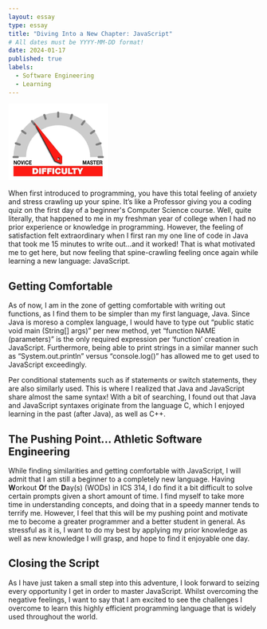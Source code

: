 ```yaml
---
layout: essay
type: essay
title: "Diving Into a New Chapter: JavaScript"
# All dates must be YYYY-MM-DD format!
date: 2024-01-17
published: true
labels:
  - Software Engineering
  - Learning
---
```


<img width="200px" class="rounded float-start pe-4" src="../img/difficulty/degree_difficulty.jpg">

When first introduced to programming, you have this total feeling of anxiety and stress crawling up your spine. It’s like a Professor giving you a coding quiz on the first day of a beginner's Computer Science course. Well, quite literally, that happened to me in my freshman year of college when I had no prior experience or knowledge in programming. However, the feeling of satisfaction felt extraordinary when I first ran my one line of code in Java that took me 15 minutes to write out…and it worked! That is what motivated me to get here, but now feeling that spine-crawling feeling once again while learning a new language: JavaScript.

## Getting Comfortable

As of now, I am in the zone of getting comfortable with writing out functions, as I find them to be simpler than my first language, Java. Since Java is moreso a complex language, I would have to type out “public static void main (String[] args)” per new method, yet “function NAME (parameters)” is the only required expression per ‘function’ creation in JavaScript. Furthermore, being able to print strings in a similar manner such as “System.out.println” versus “console.log()” has allowed me to get used to JavaScript exceedingly.

Per conditional statements such as if statements or switch statements, they are also similarly used. This is where I realized that Java and JavaScript share almost the same syntax! With a bit of searching, I found out that Java and JavaScript syntaxes originate from the language C, which I enjoyed learning in the past (after Java), as well as C++.

## The Pushing Point... Athletic Software Engineering

While finding similarities and getting comfortable with JavaScript, I will admit that I am still a beginner to a completely new language. Having **W**orkout **O**f the **D**ay(s) (WODs) in ICS 314, I do find it a bit difficult to solve certain prompts given a short amount of time. I find myself to take more time in understanding concepts, and doing that in a speedy manner tends to terrify me. However, I feel that this will be my pushing point and motivate me to become a greater programmer and a better student in general. As stressful as it is, I want to do my best by applying my prior knowledge as well as new knowledge I will grasp, and hope to find it enjoyable one day.

## Closing the Script

As I have just taken a small step into this adventure, I look forward to seizing every opportunity I get in order to master JavaScript. Whilst overcoming the negative feelings, I want to say that I am excited to see the challenges I overcome to learn this highly efficient programming language that is widely used throughout the world.

